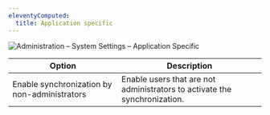 ```yaml
---
eleventyComputed:
  title: Application specific
---
```

![Administration – System Settings – Application Specific](https://cdnweb.devolutions.net/docs/docs_en_server_ServerOp2058.png)

| Option                                       | Description                                                               |
|----------------------------------------------|---------------------------------------------------------------------------|
| Enable synchronization by non-administrators | Enable users that are not administrators to activate the synchronization. |
